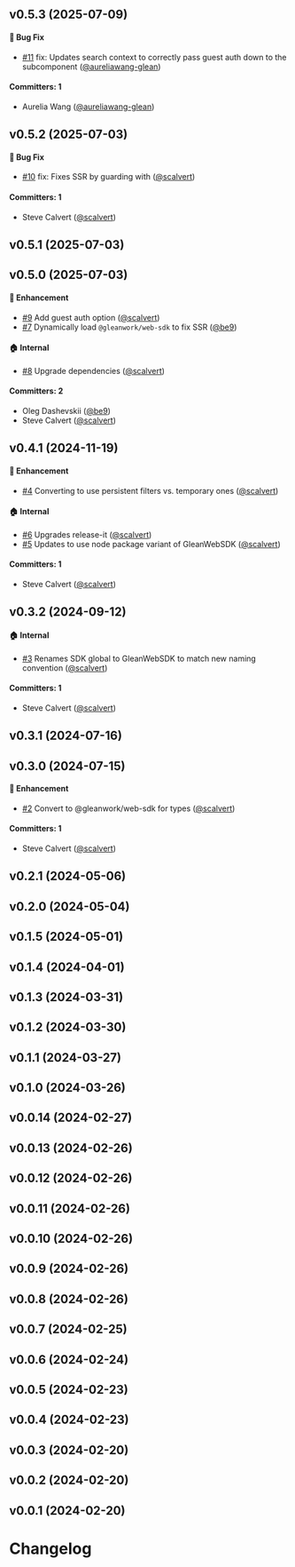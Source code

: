 

## v0.5.3 (2025-07-09)

#### :bug: Bug Fix
* [#11](https://github.com/scalvert/docusaurus-plugin-search-glean/pull/11) fix: Updates search context to correctly pass guest auth down to the subcomponent ([@aureliawang-glean](https://github.com/aureliawang-glean))

#### Committers: 1
- Aurelia Wang ([@aureliawang-glean](https://github.com/aureliawang-glean))


## v0.5.2 (2025-07-03)

#### :bug: Bug Fix
* [#10](https://github.com/scalvert/docusaurus-plugin-search-glean/pull/10) fix: Fixes SSR by guarding with <BrowserOnly> ([@scalvert](https://github.com/scalvert))

#### Committers: 1
- Steve Calvert ([@scalvert](https://github.com/scalvert))


## v0.5.1 (2025-07-03)

## v0.5.0 (2025-07-03)

#### :rocket: Enhancement

- [#9](https://github.com/scalvert/docusaurus-plugin-search-glean/pull/9) Add guest auth option ([@scalvert](https://github.com/scalvert))
- [#7](https://github.com/scalvert/docusaurus-plugin-search-glean/pull/7) Dynamically load `@gleanwork/web-sdk` to fix SSR ([@be9](https://github.com/be9))

#### :house: Internal

- [#8](https://github.com/scalvert/docusaurus-plugin-search-glean/pull/8) Upgrade dependencies ([@scalvert](https://github.com/scalvert))

#### Committers: 2

- Oleg Dashevskii ([@be9](https://github.com/be9))
- Steve Calvert ([@scalvert](https://github.com/scalvert))

## v0.4.1 (2024-11-19)

#### :rocket: Enhancement

- [#4](https://github.com/scalvert/docusaurus-plugin-search-glean/pull/4) Converting to use persistent filters vs. temporary ones ([@scalvert](https://github.com/scalvert))

#### :house: Internal

- [#6](https://github.com/scalvert/docusaurus-plugin-search-glean/pull/6) Upgrades release-it ([@scalvert](https://github.com/scalvert))
- [#5](https://github.com/scalvert/docusaurus-plugin-search-glean/pull/5) Updates to use node package variant of GleanWebSDK ([@scalvert](https://github.com/scalvert))

#### Committers: 1

- Steve Calvert ([@scalvert](https://github.com/scalvert))

## v0.3.2 (2024-09-12)

#### :house: Internal

- [#3](https://github.com/scalvert/docusaurus-plugin-search-glean/pull/3) Renames SDK global to GleanWebSDK to match new naming convention ([@scalvert](https://github.com/scalvert))

#### Committers: 1

- Steve Calvert ([@scalvert](https://github.com/scalvert))

## v0.3.1 (2024-07-16)

## v0.3.0 (2024-07-15)

#### :rocket: Enhancement

- [#2](https://github.com/scalvert/docusaurus-plugin-search-glean/pull/2) Convert to @gleanwork/web-sdk for types ([@scalvert](https://github.com/scalvert))

#### Committers: 1

- Steve Calvert ([@scalvert](https://github.com/scalvert))

## v0.2.1 (2024-05-06)

## v0.2.0 (2024-05-04)

## v0.1.5 (2024-05-01)

## v0.1.4 (2024-04-01)

## v0.1.3 (2024-03-31)

## v0.1.2 (2024-03-30)

## v0.1.1 (2024-03-27)

## v0.1.0 (2024-03-26)

## v0.0.14 (2024-02-27)

## v0.0.13 (2024-02-26)

## v0.0.12 (2024-02-26)

## v0.0.11 (2024-02-26)

## v0.0.10 (2024-02-26)

## v0.0.9 (2024-02-26)

## v0.0.8 (2024-02-26)

## v0.0.7 (2024-02-25)

## v0.0.6 (2024-02-24)

## v0.0.5 (2024-02-23)

## v0.0.4 (2024-02-23)

## v0.0.3 (2024-02-20)

## v0.0.2 (2024-02-20)

## v0.0.1 (2024-02-20)

# Changelog
